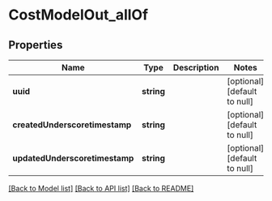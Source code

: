 # CostModelOut_allOf

## Properties
Name | Type | Description | Notes
------------ | ------------- | ------------- | -------------
**uuid** | **string** |  | [optional] [default to null]
**createdUnderscoretimestamp** | **string** |  | [optional] [default to null]
**updatedUnderscoretimestamp** | **string** |  | [optional] [default to null]

[[Back to Model list]](../README.md#documentation-for-models) [[Back to API list]](../README.md#documentation-for-api-endpoints) [[Back to README]](../README.md)


